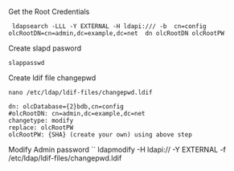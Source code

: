 Get the Root Credentials
```
 ldapsearch -LLL -Y EXTERNAL -H ldapi:/// -b  cn=config olcRootDN=cn=admin,dc=example,dc=net  dn olcRootDN olcRootPW
```

Create slapd pasword
```
slappasswd
```

Create ldif file changepwd
```
nano /etc/ldap/ldif-files/changepwd.ldif
```
```
dn: olcDatabase={2}bdb,cn=config
#olcRootDN: cn=admin,dc=example,dc=net
changetype: modify
replace: olcRootPW
olcRootPW: {SHA} (create your own) using above step
```

Modify Admin password 
``
ldapmodify -H ldapi:// -Y EXTERNAL -f /etc/ldap/ldif-files/changepwd.ldif
```
